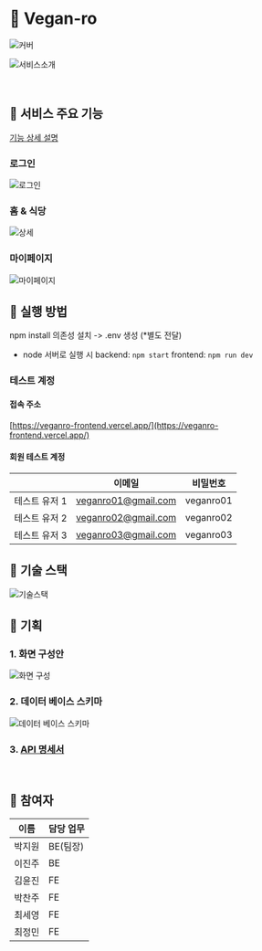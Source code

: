 # 🥦 Vegan-ro

![커버](https://drive.google.com/uc?export=view&id=1i6A_JkiK7PGkB1DvL6v-5c6TW9oAph0h)

![서비스소개](https://drive.google.com/uc?export=view&id=1cCEbZr9CY-2V5EWa3L6U_BPU997Ae7Qr)

<br/>

## 📍 서비스 주요 기능

[기능 상세 설명](https://alert-curler-7a3.notion.site/3fb43bbf88ed4ce6a72c15a320774910?pvs=4)

### 로그인

![로그인](https://drive.google.com/uc?export=view&id=1f7zErhOLn7XLTk4etFmfTLkn--QnrR8c)

### 홈 & 식당

![상세](https://drive.google.com/uc?export=view&id=1hhvgF8v65xpYtdF2Liy9V74KCVxlQo7H)

### 마이페이지

![마이페이지](https://drive.google.com/uc?export=view&id=1XcO4fe82mabVsfAam7q12Q4d2zLxdFiP)

## 📍 실행 방법

npm install 의존성 설치 -> .env 생성 (\*별도 전달)

- node 서버로 실행 시
  backend: `npm start`
  frontend: `npm run dev`

### 테스트 계정

#### 접속 주소

[https://veganro-frontend.vercel.app/](https://veganro-frontend.vercel.app/)

#### 회원 테스트 계정

|               | 이메일              | 비밀번호  |
| ------------- | ------------------- | --------- |
| 테스트 유저 1 | veganro01@gmail.com | veganro01 |
| 테스트 유저 2 | veganro02@gmail.com | veganro02 |
| 테스트 유저 3 | veganro03@gmail.com | veganro03 |

## 📍 기술 스택

![기술스택](https://drive.google.com/uc?export=view&id=1rppacJphpctmobCK3N0BimZ02Ww6MMIM)

## 📍 기획

### 1. 화면 구성안

![화면 구성](https://drive.google.com/uc?export=view&id=1dWYjkVDlT4O_gAI3wkjREL4WzRd1D4Vr)

### 2. 데이터 베이스 스키마

![데이터 베이스 스키마](https://drive.google.com/uc?export=view&id=1VumQCQXcN6Bl8WnF1ZlMDlhbEeWaspep)

### 3. [API 명세서](https://documenter.getpostman.com/view/33305953/2sA3BoYqVa)

<br/>

## 📍 참여자

| 이름   | 담당 업무 |
| ------ | --------- |
| 박지원 | BE(팀장)   |
| 이진주 | BE        |
| 김윤진 | FE        |
| 박찬주 | FE        |
| 최세영 | FE        |
| 최정민 | FE        |

<br />
